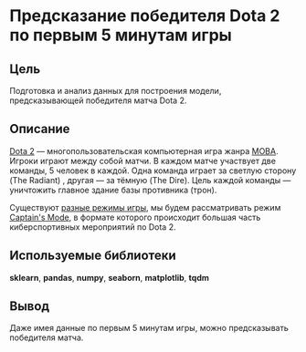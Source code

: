 # Предсказание победителя Dota 2 по первым 5 минутам игры
## Цель
Подготовка и анализ данных для построения модели, предсказывающей победителя матча Dota 2.
## Описание
[Dota 2](https://ru.wikipedia.org/wiki/Dota_2) — многопользовательская компьютерная игра жанра [MOBA](https://ru.wikipedia.org/wiki/MOBA). Игроки играют между собой матчи. В каждом матче участвует две команды, 5 человек в каждой. Одна команда играет за светлую сторону (The Radiant) , другая — за тёмную (The Dire). Цель каждой команды — уничтожить главное здание базы противника (трон).

Существуют [разные режимы игры](https://dota2.gamepedia.com/Game_modes), мы будем рассматривать режим [Captain's Mode](https://dota2.gamepedia.com/Game_modes#Captains_Mode), в формате которого происходит большая часть киберспортивных мероприятий по Dota 2.
## Используемые библиотеки
__sklearn__, __pandas__, __numpy__, __seaborn__, __matplotlib__, __tqdm__
## Вывод
Даже имея данные по первым 5 минутам игры, можно предсказывать победителя матча.